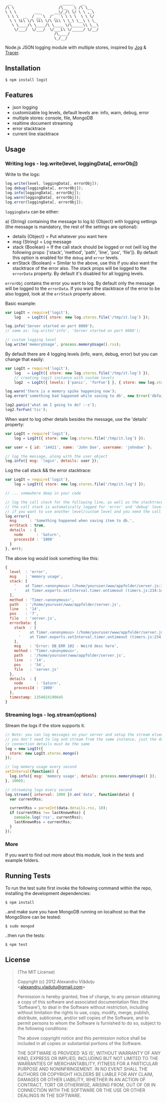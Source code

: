      __                      ______   __
    /\ \                    /\__  _\ /\ \__
    \ \ \        ___      __\/_/\ \/ \ \ ,_\
     \ \ \  __  / __`\  /'_ `\ \ \ \  \ \ \/
      \ \ \L\ \/\ \L\ \/\ \L\ \ \_\ \__\ \ \_
       \ \____/\ \____/\ \____ \/\_____\\ \__\
        \/___/  \/___/  \/___L\ \/_____/ \/__/
                          /\____/
                          \_/__/

  Node.js JSON logging module with multiple stores, inspired by [Jog](https://github.com/visionmedia/jog) & [Tracer](https://github.com/baryon/tracer).

## Installation

    $ npm install logit

## Features

  - json logging
  - customizable log levels, default levels are: info, warn, debug, error
  - multiple stores: console, file, MongoDB
  - realtime document streaming
  - error stacktrace
  - current line stacktrace

## Usage

### Writing logs - log.write(level, loggingData[, errorObj])

  Write to the logs:

```js
log.write(level, loggingData[, errorObj]);
log.debug(loggingData[, errorObj]);
log.info(loggingData[, errorObj]);
log.warn(loggingData[, errorObj]);
log.error(loggingData[, errorObj]);
```
  `loggingData` can be either:

  a) {String} containing the message to log
  b) {Object} with logging settings (the message is mandatory, the rest of the settings are optional):
  - details {Object}   = Put whatever you want here
  - msg {String}       = Log message
  - stack {Boolean}    = If the call stack should be logged or not (will log the following props: ['stack', 'method', 'path', 'line', 'pos', 'file']). By default this option is enabled for the `debug` and `error` levels.
  - errStack {Boolean} = Similar to the above, use this if you also want the stacktrace of the error also. The stack props will be logged to the `errorData` property. By default it's disabled for all logging levels.

  `errorObj` contains the error you want to log. By default only the message will be logged to the `errorData`. If you want the stacktrace of the error to be also logged, look at the `errStack` property above.

  Basic example:

```js
var LogIt = require('logit'),
    log   = LogIt({ store: new log.stores.file('/tmp/it.log') });

log.info('Server started on port 8080');
// same as: log.write('info', 'Server started on port 8080');

// custom logging level
log.write('memoryUsage', process.memoryUsage().rss);
```

  By default there are 4 logging levels (info, warn, debug, error) but you can change that easily:

```js
var LogIt = require('logit'),
    log   = LogIt({ store: new log.stores.file('/tmp/it.log') }),
    // creating logit instance with custom levels
    log2  = LogIt({ levels: ['panic', 'forFun'] }, { store: new log.stores.file('/tmp/it2.log') });

log.warn('there is a memory spike happening now');
log.error('something bad happened while saving to db', new Error('dbfail'));

log2.panic('what am I going to do? :-s');
log2.forFun('tic');
```

  When want to log other details besides the message, use the 'details' property:

```js
var LogIt = require('logit'),
    log = LogIt({ store: new log.stores.file('/tmp/it.log') });

var user = { id: '14421', name: 'John Doe', username: 'johndoe' };

// log the message, along with the user object
log.info({ msg: 'login', details: user });
```

  Log the call stack && the error stacktrace:

```js
var LogIt = require('logit'),
    log = LogIt({ store: new log.stores.file('/tmp/it.log') });

// ... somewhere deep in your code

// log the call stack for the following line, as well as the stacktrace for the error
// the call stack is automatically logged for 'error' and 'debug' levels
// if you want to use another level/custom level and you need the call stack can pass `stack: true`
log.error({
  msg      : 'Something happened when saving item to db.',
  errStack : true,
  details  : {
    node      : 'Saturn',
    processId : '1000'
  }
}, err);
```

  The above log would look something like this:

```js
{
  level  : 'error',
  msg    : 'memory usage',
  stack: [
    '    at Timer.<anonymous> (/home/youruser/www/appfolder/server.js:14:7)',
    '    at Timer.exports.setInterval.timer.ontimeout (timers.js:234:14)'
  ],
  method : 'Timer.<anonymous>',
  path   : '/home/youruser/www/appfolder/server.js',
  line   : '14',
  pos    : '7',
  file   : 'server.js',
  errorData: {
    stack  : [
      '    at Timer.<anonymous> (/home/youruser/www/appfolder/server.js:14:54)',
      '    at Timer.exports.setInterval.timer.ontimeout (timers.js:234:14)'
    ],
    msg    : 'Error: DB_ERR 102 - Weird desc here',
    method : 'Timer.<anonymous>',
    path   : '/home/youruser/www/appfolder/server.js',
    line   : '14',
    pos    : '54',
    file   : 'server.js'
  },
  details  : {
    node      : 'Saturn',
    processId : '1000'
  },
  timestamp: 1354024190645
}
```

### Streaming logs - log.stream(options)

  Stream the logs if the store supports it.

```js
// Note: you can log messages on your server and setup the stream elsewhere
// you don't need to log and stream from the same instance, just the database
// connection details must be the same
log = new LogIt({
  store: new LogIt.stores.mongo()
});

// log memory usage every second
setInterval(function() {
  log.info({ msg: 'memory usage', details: process.memoryUsage() });
}, 1000);

// streaming logs every second
log.stream({ interval: 1000 }).on('data', function(data) {
  var currentRss;

  currentRss = parseInt(data.details.rss, 10);
  if (currentRss !== lastKnownRss) {
    console.log('rss', currentRss);
    lastKnownRss = currentRss;
  }
});
```

### More

  If you want to find out more about this module, look in the tests and example folders.

## Running Tests

  To run the test suite first invoke the following command within the repo, installing the development dependencies:

    $ npm install

  ..and make sure you have MongoDB running on localhost so that the MongoStore can be tested:

    $ sudo mongod

  ..then run the tests:

    $ npm test

## License

>(The MIT License)
>
>Copyright (c) 2012 Alexandru Vl&#259;du&#355;u &lt;alexandru.vladutu@gmail.com&gt;
>
>Permission is hereby granted, free of charge, to any person obtaining
>a copy of this software and associated documentation files (the
>'Software'), to deal in the Software without restriction, including
>without limitation the rights to use, copy, modify, merge, publish,
>distribute, sublicense, and/or sell copies of the Software, and to
>permit persons to whom the Software is furnished to do so, subject to
>the following conditions:
>
>The above copyright notice and this permission notice shall be
>included in all copies or substantial portions of the Software.
>
>THE SOFTWARE IS PROVIDED 'AS IS', WITHOUT WARRANTY OF ANY KIND,
>EXPRESS OR IMPLIED, INCLUDING BUT NOT LIMITED TO THE WARRANTIES OF
>MERCHANTABILITY, FITNESS FOR A PARTICULAR PURPOSE AND NONINFRINGEMENT.
>IN NO EVENT SHALL THE AUTHORS OR COPYRIGHT HOLDERS BE LIABLE FOR ANY
>CLAIM, DAMAGES OR OTHER LIABILITY, WHETHER IN AN ACTION OF CONTRACT,
>TORT OR OTHERWISE, ARISING FROM, OUT OF OR IN CONNECTION WITH THE
>SOFTWARE OR THE USE OR OTHER DEALINGS IN THE SOFTWARE.
